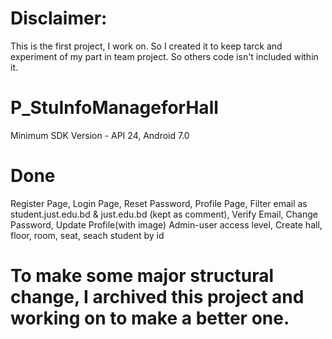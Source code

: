 # Disclaimer:
This is the first project, I work on. So I created it to keep tarck and experiment of my part in team project. So others code isn't included within it.

# P_StuInfoManageforHall
Minimum SDK Version - API 24, Android 7.0

# Done
Register Page,
Login Page,
Reset Password,
Profile Page,
Filter email as student.just.edu.bd & just.edu.bd (kept as comment),
Verify Email,
Change Password, Update Profile(with image)
Admin-user access level, Create hall, floor, room, seat, seach student by id

# To make some major structural change, I archived this project and working on to make a better one.

